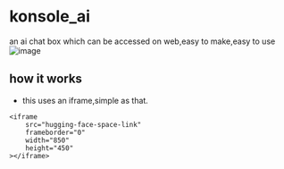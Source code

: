 # konsole_ai
an ai chat box which can be accessed on web,easy to make,easy to use
![image](https://github.com/user-attachments/assets/d1a81d29-3212-4e4c-aec5-2a45998d7ec9)

## how it works
 * this uses an iframe,simple as that.
```
<iframe
	src="hugging-face-space-link"
	frameborder="0"
	width="850"
	height="450"
></iframe>
```
